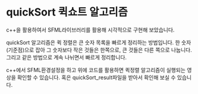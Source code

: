 # quickSort 퀵쇼트 알고리즘
c++을 활용하여서 SFML라이브러리를 활용해 시각적으로 구현해 보았습니다.

quickSort 알고리즘은 퀵 정렬은 큰 숫자 목록을 빠르게 정리하는 방법입니다.
한 숫자(기준점)으로 잡아 그 숫자보다 작은 것들은 한쪽으로, 큰 것들은 다른 쪽으로 나눕니다. 그리고 같은 방법으로 계속 나뉘면서 빠르게 정리합니다.

c++에서 SFML환경설정을 하고 위에 코드를 활용하면 퀵정렬 알고리즘이 실행되는 영상을 확인할 수 있습니다. 혹은 quickSort_result파일을 받아서 확인해 보실 수 있습니다.
